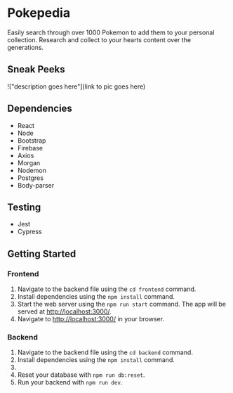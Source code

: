 # Pokepedia
Easily search through over 1000 Pokemon to add them to your personal collection. Research and collect to your hearts content over the generations. 

## Sneak Peeks
!["description goes here"](link to pic goes here)


## Dependencies
- React
- Node
- Bootstrap
- Firebase
- Axios
- Morgan
- Nodemon
- Postgres
- Body-parser

## Testing 
- Jest
- Cypress


## Getting Started
### Frontend 
  1. Navigate to the backend file using the `cd frontend` command.
  2. Install dependencies using the `npm install` command.
  3. Start the web server using the `npm run start` command. The app will be served at <http://localhost:3000/>.
  4. Navigate to <http://localhost:3000/> in your browser.

### Backend
  1. Navigate to the backend file using the `cd backend` command.
  2. Install dependencies using the `npm install` command.
  3. 
  4. Reset your database with `npm run db:reset`.
  5. Run your backend with `npm run dev`.
